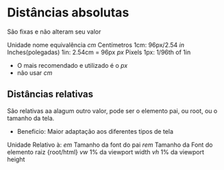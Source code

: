 # Distâncias absolutas <length>

São fixas e não alteram seu valor

Unidade   nome                equivalência
*cm*        Centímetros         1cm: 96px/2.54
*in*        Inches(polegadas)   1in: 2.54cm = 96px
*px*        Pixels              1px: 1/96th of 1in

* O mais recomendado e utilizado é o *px*
* não usar *cm*

## Distâncias relativas
São relativas aa alagum outro valor, pode ser o elemento pai, ou root, ou o tamanho da tela.

* Beneficio: Maior adaptação aos diferentes tipos de tela

Unidade          Relativo à:
*em*             Tamanho da font do pai
*rem*            Tamanho da Font do elemento raiz {root/html}
*vw*             1% da viewport width
*vh*             1% da viewport height
